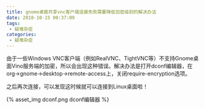 ```yaml
---
title: gnome桌面共享vnc客户端连接失败需要降低加密级别的解决办法
date: 2018-10-15 00:37:09
tags:
 - 疑难杂症
categories:
 - 疑难杂症
---
```


由于一些Windows VNC客户端（例如RealVNC、TightVNC等）不支持Gnome桌面Vino服务端的加密，所以会出现这种错误。解决办法是打开dconf编辑器，在org->gnome->desktop->remote-access上，关闭require-encryption选项。

之后再次连接，可以发现这时候就可以连接到Linux桌面啦！

{% asset_img dconf.png dconf编辑器 %}